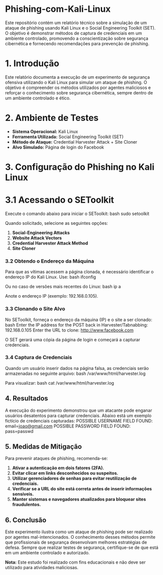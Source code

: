 # Phishing-com-Kali-Linux
Este repositório contém um relatório técnico sobre a simulação de um ataque de phishing usando Kali Linux e o Social Engineering Toolkit (SET). O objetivo é demonstrar métodos de captura de credenciais em um ambiente controlado, promovendo a conscientização sobre segurança cibernética e fornecendo recomendações para prevenção de phishing.

# 1. Introdução
Este relatório documenta a execução de um experimento de segurança ofensiva utilizando o Kali Linux para simular um ataque de phishing. O objetivo é compreender os métodos utilizados por agentes maliciosos e reforçar o conhecimento sobre segurança cibernética, sempre dentro de um ambiente controlado e ético.

# 2. Ambiente de Testes
- **Sistema Operacional:** Kali Linux  
- **Ferramenta Utilizada:** Social Engineering Toolkit (SET)  
- **Método de Ataque:** Credential Harvester Attack + Site Cloner  
- **Alvo Simulado:** Página de login do Facebook 

# 3. Configuração do Phishing no Kali Linux

# 3.1 Acessando o SEToolkit
Execute o comando abaixo para iniciar o SEToolkit:
bash
sudo setoolkit

Quando solicitado, selecione as seguintes opções:
1. **Social-Engineering Attacks**
2. **Website Attack Vectors**
3. **Credential Harvester Attack Method**
4. **Site Cloner**

### 3.2 Obtendo o Endereço da Máquina
Para que as vítimas acessem a página clonada, é necessário identificar o endereço IP do Kali Linux. Use:
bash
ifconfig

Ou no caso de versões mais recentes do Linux:
bash
ip a

Anote o endereço IP (exemplo: 192.168.0.105).

### 3.3 Clonando o Site Alvo
No SEToolkit, forneça o endereço da máquina (IP) e o site a ser clonado:
bash
Enter the IP address for the POST back in Harvester/Tabnabbing: 192.168.0.105
Enter the URL to clone: http://www.facebook.com

O SET gerará uma cópia da página de login e começará a capturar credenciais.

### 3.4 Captura de Credenciais
Quando um usuário inserir dados na página falsa, as credenciais serão armazenadas no seguinte arquivo:
bash
/var/www/html/harvester.log

Para visualizar:
bash
cat /var/www/html/harvester.log


## 4. Resultados
A execução do experimento demonstrou que um atacante pode enganar usuários desatentos para capturar credenciais. Abaixo está um exemplo fictício de credenciais capturadas:
POSSIBLE USERNAME FIELD FOUND: email=joao@gmail.com
POSSIBLE PASSWORD FIELD FOUND: pass=passwd


## 5. Medidas de Mitigação
Para prevenir ataques de phishing, recomenda-se:
1. **Ativar a autenticação em dois fatores (2FA).**
2. **Evitar clicar em links desconhecidos ou suspeitos.**
3. **Utilizar gerenciadores de senhas para evitar reutilização de credenciais.**
4. **Verificar se a URL do site está correta antes de inserir informações sensíveis.**
5. **Manter sistemas e navegadores atualizados para bloquear sites fraudulentos.**

## 6. Conclusão
Este experimento ilustra como um ataque de phishing pode ser realizado por agentes mal-intencionados. O conhecimento desses métodos permite que profissionais de segurança desenvolvam melhores estratégias de defesa. Sempre que realizar testes de segurança, certifique-se de que está em um ambiente controlado e autorizado.

**Nota:** Este estudo foi realizado com fins educacionais e não deve ser utilizado para atividades maliciosas.

